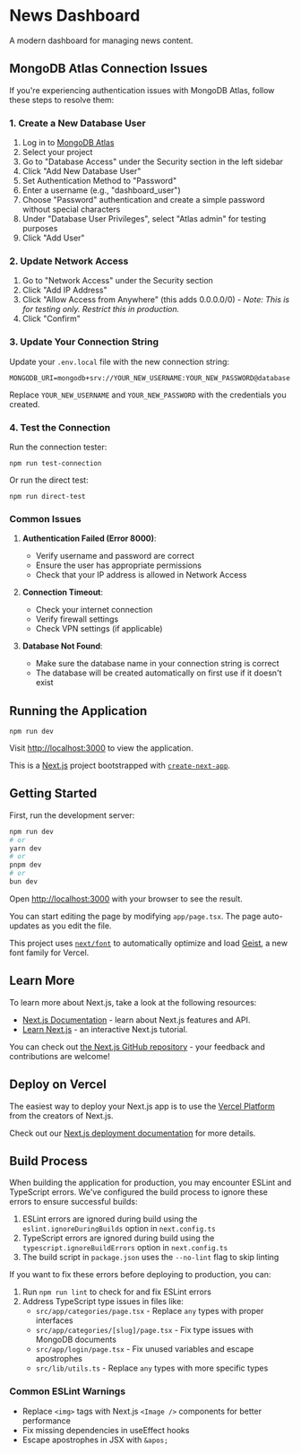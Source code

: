 # News Dashboard

A modern dashboard for managing news content.

## MongoDB Atlas Connection Issues

If you're experiencing authentication issues with MongoDB Atlas, follow these steps to resolve them:

### 1. Create a New Database User

1. Log in to [MongoDB Atlas](https://cloud.mongodb.com/)
2. Select your project
3. Go to "Database Access" under the Security section in the left sidebar
4. Click "Add New Database User"
5. Set Authentication Method to "Password"
6. Enter a username (e.g., "dashboard_user")
7. Choose "Password" authentication and create a simple password without special characters
8. Under "Database User Privileges", select "Atlas admin" for testing purposes
9. Click "Add User"

### 2. Update Network Access

1. Go to "Network Access" under the Security section
2. Click "Add IP Address"
3. Click "Allow Access from Anywhere" (this adds 0.0.0.0/0) - *Note: This is for testing only. Restrict this in production.*
4. Click "Confirm"

### 3. Update Your Connection String

Update your `.env.local` file with the new connection string:

```
MONGODB_URI=mongodb+srv://YOUR_NEW_USERNAME:YOUR_NEW_PASSWORD@database.aaex8.mongodb.net/news_dashboard
```

Replace `YOUR_NEW_USERNAME` and `YOUR_NEW_PASSWORD` with the credentials you created.

### 4. Test the Connection

Run the connection tester:

```
npm run test-connection
```

Or run the direct test:

```
npm run direct-test
```

### Common Issues

1. **Authentication Failed (Error 8000)**:
   - Verify username and password are correct
   - Ensure the user has appropriate permissions
   - Check that your IP address is allowed in Network Access

2. **Connection Timeout**:
   - Check your internet connection
   - Verify firewall settings
   - Check VPN settings (if applicable)

3. **Database Not Found**:
   - Make sure the database name in your connection string is correct
   - The database will be created automatically on first use if it doesn't exist

## Running the Application

```
npm run dev
```

Visit [http://localhost:3000](http://localhost:3000) to view the application.

This is a [Next.js](https://nextjs.org) project bootstrapped with [`create-next-app`](https://nextjs.org/docs/app/api-reference/cli/create-next-app).

## Getting Started

First, run the development server:

```bash
npm run dev
# or
yarn dev
# or
pnpm dev
# or
bun dev
```

Open [http://localhost:3000](http://localhost:3000) with your browser to see the result.

You can start editing the page by modifying `app/page.tsx`. The page auto-updates as you edit the file.

This project uses [`next/font`](https://nextjs.org/docs/app/building-your-application/optimizing/fonts) to automatically optimize and load [Geist](https://vercel.com/font), a new font family for Vercel.

## Learn More

To learn more about Next.js, take a look at the following resources:

- [Next.js Documentation](https://nextjs.org/docs) - learn about Next.js features and API.
- [Learn Next.js](https://nextjs.org/learn) - an interactive Next.js tutorial.

You can check out [the Next.js GitHub repository](https://github.com/vercel/next.js) - your feedback and contributions are welcome!

## Deploy on Vercel

The easiest way to deploy your Next.js app is to use the [Vercel Platform](https://vercel.com/new?utm_medium=default-template&filter=next.js&utm_source=create-next-app&utm_campaign=create-next-app-readme) from the creators of Next.js.

Check out our [Next.js deployment documentation](https://nextjs.org/docs/app/building-your-application/deploying) for more details.

## Build Process

When building the application for production, you may encounter ESLint and TypeScript errors. We've configured the build process to ignore these errors to ensure successful builds:

1. ESLint errors are ignored during build using the `eslint.ignoreDuringBuilds` option in `next.config.ts`
2. TypeScript errors are ignored during build using the `typescript.ignoreBuildErrors` option in `next.config.ts`
3. The build script in `package.json` uses the `--no-lint` flag to skip linting

If you want to fix these errors before deploying to production, you can:

1. Run `npm run lint` to check for and fix ESLint errors
2. Address TypeScript type issues in files like:
   - `src/app/categories/page.tsx` - Replace `any` types with proper interfaces
   - `src/app/categories/[slug]/page.tsx` - Fix type issues with MongoDB documents
   - `src/app/login/page.tsx` - Fix unused variables and escape apostrophes
   - `src/lib/utils.ts` - Replace `any` types with more specific types

### Common ESLint Warnings

- Replace `<img>` tags with Next.js `<Image />` components for better performance
- Fix missing dependencies in useEffect hooks
- Escape apostrophes in JSX with `&apos;`
